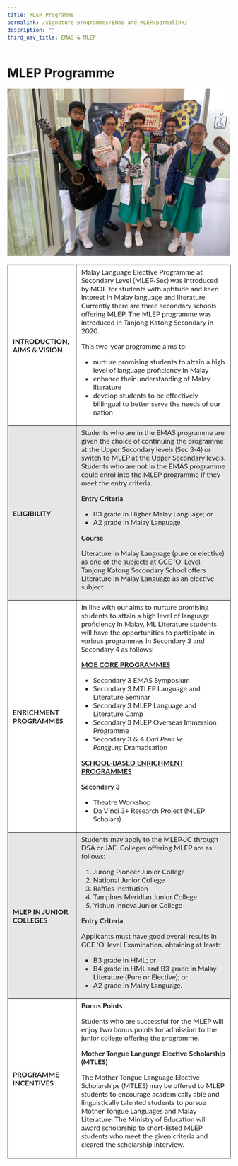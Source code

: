 ```yaml
---
title: MLEP Programme
permalink: /signature-programmes/EMAS-and-MLEP/permalink/
description: ""
third_nav_title: EMAS & MLEP
---
```

MLEP Programme
==============

![](/images/Signature%20Programmes/EMAS%20&%20MLEP/MLEP%202022%20-%20page%20banner.jpeg)

<table border="1" style="box-sizing: inherit; border-collapse: collapse; border-spacing: 0px; max-width: 100%; color: rgb(34, 34, 34); font-family: Lato, sans-serif; font-size: 16px; font-style: normal; font-variant-ligatures: normal; font-variant-caps: normal; font-weight: 400; letter-spacing: normal; orphans: 2; text-align: start; text-transform: none; white-space: normal; widows: 2; word-spacing: 0px; -webkit-text-stroke-width: 0px; text-decoration-thickness: initial; text-decoration-style: initial; text-decoration-color: initial; border-style: solid;"><tbody style="box-sizing: inherit;"><tr style="box-sizing: inherit; background: rgb(255, 255, 255);"><td style="box-sizing: inherit; padding: 5px 10px; border-style: ridge;"><strong style="box-sizing: inherit; font-weight: bold;">INTRODUCTION, AIMS &amp; VISION</strong></td><td style="box-sizing: inherit; padding: 5px 10px; border-style: ridge;">Malay Language Elective Programme at Secondary Level (MLEP-Sec) was introduced by MOE for students with aptitude and keen interest in Malay language and literature. Currently there are three secondary schools offering MLEP. The MLEP programme was introduced in Tanjong Katong Secondary in 2020.<p style="box-sizing: inherit; font-size: 1em;"></p><p style="box-sizing: inherit; font-size: 1em;">This two-year programme aims to:</p><ul style="box-sizing: inherit;"><li style="box-sizing: inherit;">nurture promising students to attain a high level of language proficiency in Malay</li><li style="box-sizing: inherit;">enhance their understanding of Malay literature</li><li style="box-sizing: inherit;">develop students to be effectively billingual to better serve the needs of our nation</li></ul></td></tr><tr style="box-sizing: inherit; background: rgb(230, 230, 230);"><td style="box-sizing: inherit; padding: 5px 10px; border-style: ridge;"><strong style="box-sizing: inherit; font-weight: bold;">ELIGIBILITY</strong></td><td style="box-sizing: inherit; padding: 5px 10px; border-style: ridge;">Students who are in the EMAS programme are given the choice of continuing the programme at the Upper Secondary levels (Sec 3-4) or switch to MLEP at the Upper Secondary levels. Students who are not in the EMAS programme could enrol into the MLEP programme if they meet the entry criteria.<p style="box-sizing: inherit; font-size: 1em;"></p><p style="box-sizing: inherit; font-size: 1em;"><strong style="box-sizing: inherit; font-weight: bold;">Entry Criteria</strong></p><ul style="box-sizing: inherit;"><li style="box-sizing: inherit;">B3 grade in Higher Malay Language; or</li><li style="box-sizing: inherit;">A2 grade in Malay Language</li></ul><p style="box-sizing: inherit; font-size: 1em;"><strong style="box-sizing: inherit; font-weight: bold;">Course</strong></p><p style="box-sizing: inherit; font-size: 1em;">Literature in Malay Language (pure or elective) as one of the subjects at GCE ‘O’ Level. Tanjong Katong Secondary School offers Literature in Malay Language as an elective subject.</p></td></tr><tr style="box-sizing: inherit; background: rgb(255, 255, 255);"><td style="box-sizing: inherit; padding: 5px 10px; border-style: ridge;"><strong style="box-sizing: inherit; font-weight: bold;">ENRICHMENT PROGRAMMES</strong></td><td style="box-sizing: inherit; padding: 5px 10px; border-style: ridge;">In line with our aims to nurture promising students to attain a high level of language proficiency in Malay, ML Literature students will have the opportunities to participate in various programmes in Secondary 3 and Secondary 4 as follows:<p style="box-sizing: inherit; font-size: 1em;"></p><p style="box-sizing: inherit; font-size: 1em;"><strong style="box-sizing: inherit; font-weight: bold;"><u style="box-sizing: inherit;">MOE CORE PROGRAMMES</u></strong></p><ul style="box-sizing: inherit;"><li style="box-sizing: inherit;">Secondary 3 EMAS Symposium</li><li style="box-sizing: inherit;">Secondary 3 MTLEP Language and Literature Seminar</li><li style="box-sizing: inherit;">Secondary 3 MLEP Language and Literature Camp</li><li style="box-sizing: inherit;">Secondary 3 MLEP Overseas Immersion Programme</li><li style="box-sizing: inherit;">Secondary 3 &amp; 4<span>&nbsp;</span><em style="box-sizing: inherit;">Dari Pena ke Panggung<span>&nbsp;</span></em>Dramatisation</li></ul><p style="box-sizing: inherit; font-size: 1em;"><strong style="box-sizing: inherit; font-weight: bold;"><u style="box-sizing: inherit;">SCHOOL-BASED ENRICHMENT PROGRAMMES</u></strong></p><p style="box-sizing: inherit; font-size: 1em;"><strong style="box-sizing: inherit; font-weight: bold;">Secondary 3</strong></p><ul style="box-sizing: inherit;"><li style="box-sizing: inherit;">Theatre Workshop</li><li style="box-sizing: inherit;">Da Vinci 3+ Research Project (MLEP Scholars)</li></ul></td></tr><tr style="box-sizing: inherit; background: rgb(230, 230, 230);"><td style="box-sizing: inherit; padding: 5px 10px; border-style: ridge;"><strong style="box-sizing: inherit; font-weight: bold;">MLEP IN JUNIOR COLLEGES</strong></td><td style="box-sizing: inherit; padding: 5px 10px; border-style: ridge;">Students may apply to the MLEP-JC through DSA or JAE. Colleges offering MLEP are as follows:<p style="box-sizing: inherit; font-size: 1em;"></p><ol style="box-sizing: inherit;"><li style="box-sizing: inherit;">Jurong Pioneer Junior College</li><li style="box-sizing: inherit;">National Junior College</li><li style="box-sizing: inherit;">Raffles Institution</li><li style="box-sizing: inherit;">Tampines Meridian Junior College</li><li style="box-sizing: inherit;">Yishun Innova Junior College</li></ol><p style="box-sizing: inherit; font-size: 1em;"><strong style="box-sizing: inherit; font-weight: bold;">Entry Criteria</strong></p><p style="box-sizing: inherit; font-size: 1em;">Applicants must have good overall results in GCE ‘O’ level Examination, obtaining at least:</p><ul style="box-sizing: inherit;"><li style="box-sizing: inherit;">B3 grade in HML; or</li><li style="box-sizing: inherit;">B4 grade in HML and B3 grade in Malay Literature (Pure or Elective); or</li><li style="box-sizing: inherit;">A2 grade in Malay Language.</li></ul></td></tr><tr style="box-sizing: inherit; background: rgb(255, 255, 255);"><td style="box-sizing: inherit; padding: 5px 10px; border-style: ridge;"><strong style="box-sizing: inherit; font-weight: bold;">PROGRAMME INCENTIVES</strong></td><td style="box-sizing: inherit; padding: 5px 10px; border-style: ridge;"><strong style="box-sizing: inherit; font-weight: bold;">Bonus Points</strong><p style="box-sizing: inherit; font-size: 1em;"></p><p style="box-sizing: inherit; font-size: 1em;">Students who are successful for the MLEP will enjoy two bonus points for admission to the junior college offering the programme.</p><p style="box-sizing: inherit; font-size: 1em;"><strong style="box-sizing: inherit; font-weight: bold;">Mother Tongue Language Elective Scholarship (MTLES)</strong></p><p style="box-sizing: inherit; font-size: 1em;">The Mother Tongue Language Elective Scholarships (MTLES) may be offered to MLEP students to encourage academically able and linguistically talented students to pursue Mother Tongue Languages and Malay Literature. The Ministry of Education will award scholarship to short-listed MLEP students who meet the given criteria and cleared the scholarship interview.</p></td></tr></tbody></table>